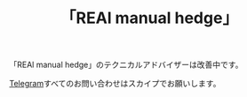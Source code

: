 ﻿---
layout: post-ea

group: 技術顧問
title: 「REAl manual hedge」
meta: REAl manual hedge
logo: real_manual_hedge.svg
order: 7

category: ea

og: img/og-real-manual-hedge.jpg

lang: jp
ref: real_manual_hedge
---

「REAl manual hedge」のテクニカルアドバイザーは改善中です。

<a href="https://t.me/chutkoy" target="_blank">Telegram</a>すべてのお問い合わせはスカイプでお願いします。</a>
